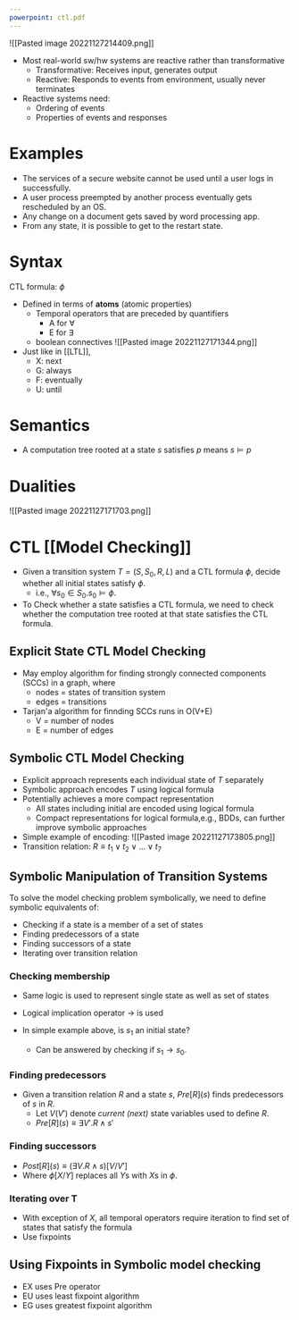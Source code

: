 ```yaml
---
powerpoint: ctl.pdf
---
```

![[Pasted image 20221127214409.png]]
- Most real-world sw/hw systems are reactive rather than transformative
	- Transformative: Receives input, generates output
	- Reactive: Responds to events from environment, usually never terminates
- Reactive systems need:
	- Ordering of events
	- Properties of events and responses

# Examples
- The services of a secure website cannot be used until a user logs in successfully.
- A user process preempted by another process eventually gets rescheduled by an OS.
- Any change on a document gets saved by word processing app.
- From any state, it is possible to get to the restart state.

# Syntax
CTL formula: $\phi$ 
- Defined in terms of **atoms** (atomic properties)
	- Temporal operators that are preceded by quantifiers
		- A for $\forall$ 
		- E for $\exists$ 
	- boolean connectives
![[Pasted image 20221127171344.png]]
- Just like in [[LTL]], 
	- X: next
	- G: always
	- F: eventually
	- U: until

# Semantics
- A computation tree rooted at a state *s* satisfies *p* means $s \models p$

# Dualities
![[Pasted image 20221127171703.png]]

# CTL [[Model Checking]]
- Given a transition system $T=(S,S_0,R,L)$ and a CTL formula $\phi$, decide whether all initial states satisfy $\phi$.
	- i.e., $\forall s_0 \in S_0.s_0 \models \phi$.
- To Check whether a state satisfies a CTL formula, we need to check whether the computation tree rooted at that state satisfies the CTL formula.

## Explicit State CTL Model Checking
- May employ algorithm for finding strongly connected components (SCCs) in a graph, where
	- nodes = states of transition system
	- edges = transitions
- Tarjan'a algorithm for finnding SCCs runs in O(V+E)
	- V = number of nodes
	- E = number of edges

## Symbolic CTL Model Checking
- Explicit approach represents each individual state of $T$ separately  
- Symbolic approach encodes $T$ using logical formula
- Potentially achieves a more compact representation
	- All states including initial are encoded using logical formula
	- Compact representations for logical formula,e.g., BDDs, can further improve symbolic approaches
- Simple example of encoding:
![[Pasted image 20221127173805.png]]
- Transition relation: $R \equiv t_1 \lor t_2 \lor ... \lor t_7$ 

## Symbolic Manipulation of Transition Systems
To solve the model checking problem symbolically, we need to define symbolic equivalents of:
- Checking if a state is a member of a set of states
- Finding predecessors of a state
- Finding successors of a state
- Iterating over transition relation

### Checking membership
- Same logic is used to represent single state as well as set of states
- Logical implication operator $\rightarrow$ is used

- In simple example above, is $s_1$ an initial state?
	- Can be answered by checking if $s_1 \rightarrow s_0$.

### Finding predecessors
- Given a transition relation $R$ and a state $s$, $Pre[R](s)$ finds predecessors of $s$ in $R$.
	- Let $V(V')$ denote *current (next)* state variables used to define $R$.
	- $Pre[R](s) \equiv \exists V'.R \land s'$

### Finding successors
- $Post[R](s) \equiv (\exists V.R \land s)[V/V']$
- Where $\phi[X/Y]$ replaces all $Y$s with $X$s in $\phi$.

### Iterating over T
- With exception of *X*, all temporal operators require iteration to find set of states that satisfy the formula
- Use fixpoints


## Using Fixpoints in Symbolic model checking
- EX uses Pre operator
- EU uses least fixpoint algorithm
- EG uses greatest fixpoint algorithm

